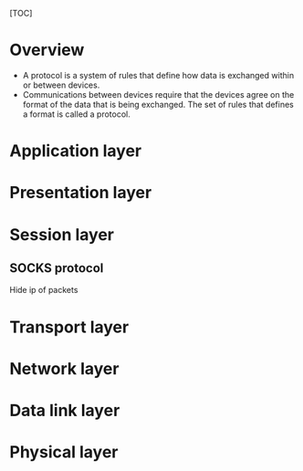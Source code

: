 [TOC]

# Overview

- A protocol is a system of rules that define how data is exchanged
  within or between devices.
- Communications between devices require that the devices agree on the
  format of the data that is being exchanged. The set of rules that
  defines a format is called a protocol.

# Application layer



# Presentation layer



# Session layer
## SOCKS protocol
Hide ip of packets



# Transport layer



# Network layer




# Data link layer




# Physical layer



